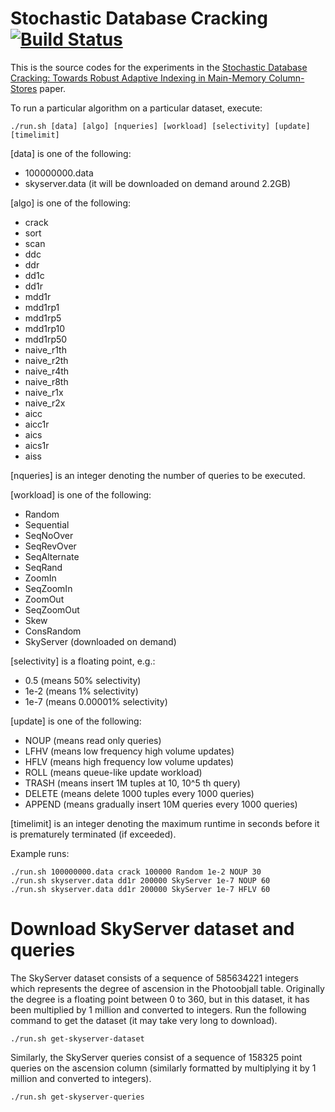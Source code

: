 Stochastic Database Cracking [![Build Status](https://travis-ci.org/felix-halim/scrack.svg?branch=master)](https://travis-ci.org/felix-halim/scrack)
======

This is the source codes for the experiments in the 
[Stochastic Database Cracking: Towards Robust Adaptive Indexing in Main-Memory Column-Stores](http://vldb.org/pvldb/vol5/p502_felixhalim_vldb2012.pdf) paper.

To run a particular algorithm on a particular dataset, execute:

    ./run.sh [data] [algo] [nqueries] [workload] [selectivity] [update] [timelimit]


\[data\] is one of the following:
- 100000000.data
- skyserver.data (it will be downloaded on demand around 2.2GB)

\[algo\] is one of the following:
- crack
- sort
- scan
- ddc
- ddr
- dd1c
- dd1r
- mdd1r
- mdd1rp1
- mdd1rp5
- mdd1rp10
- mdd1rp50
- naive_r1th
- naive_r2th
- naive_r4th
- naive_r8th
- naive_r1x
- naive_r2x
- aicc
- aicc1r
- aics
- aics1r
- aiss

\[nqueries\] is an integer denoting the number of queries to be executed.

\[workload\] is one of the following:
- Random
- Sequential
- SeqNoOver
- SeqRevOver
- SeqAlternate
- SeqRand
- ZoomIn
- SeqZoomIn
- ZoomOut
- SeqZoomOut
- Skew
- ConsRandom
- SkyServer (downloaded on demand)

\[selectivity\] is a floating point, e.g.:
- 0.5 (means 50% selectivity)
- 1e-2 (means 1% selectivity)
- 1e-7 (means 0.00001% selectivity)

\[update\] is one of the following:
- NOUP (means read only queries)
- LFHV (means low frequency high volume updates)
- HFLV (means high frequency low volume updates)
- ROLL (means queue-like update workload)
- TRASH (means insert 1M tuples at 10, 10^5 th query)
- DELETE (means delete 1000 tuples every 1000 queries)
- APPEND (means gradually insert 10M queries every 1000 queries)

\[timelimit\] is an integer denoting the maximum runtime in seconds before it is prematurely terminated (if exceeded).

Example runs:

    ./run.sh 100000000.data crack 100000 Random 1e-2 NOUP 30
    ./run.sh skyserver.data dd1r 200000 SkyServer 1e-7 NOUP 60
    ./run.sh skyserver.data dd1r 200000 SkyServer 1e-7 HFLV 60

Download SkyServer dataset and queries
======

The SkyServer dataset consists of a sequence of 585634221 integers which represents the degree of ascension
in the Photoobjall table. Originally the degree is a floating point between 0 to 360, but in this dataset,
it has been multiplied by 1 million and converted to integers. Run the following command to get the dataset
(it may take very long to download).

    ./run.sh get-skyserver-dataset

Similarly, the SkyServer queries consist of a sequence of 158325 point queries on the ascension column
(similarly formatted by multiplying it by 1 million and converted to integers).

    ./run.sh get-skyserver-queries

